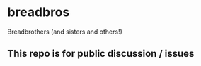 # breadbros
Breadbrothers (and sisters and others!)

## This repo is for public discussion / issues
